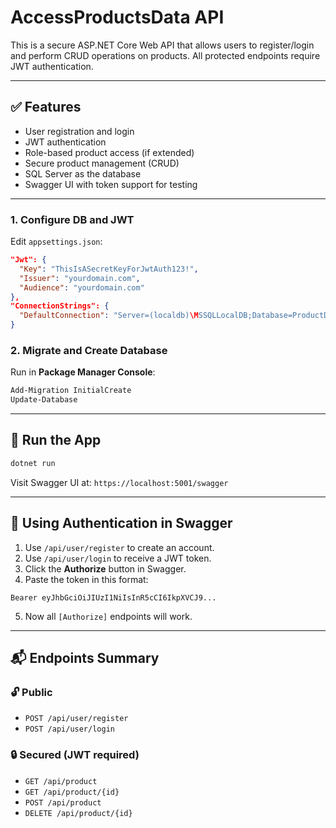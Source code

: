 # AccessProductsData API

This is a secure ASP.NET Core Web API that allows users to register/login and perform CRUD operations on products. All protected endpoints require JWT authentication.

---

## ✅ Features

- User registration and login
- JWT authentication
- Role-based product access (if extended)
- Secure product management (CRUD)
- SQL Server as the database
- Swagger UI with token support for testing

---

### 1. Configure DB and JWT

Edit `appsettings.json`:

```json
"Jwt": {
  "Key": "ThisIsASecretKeyForJwtAuth123!",
  "Issuer": "yourdomain.com",
  "Audience": "yourdomain.com"
},
"ConnectionStrings": {
  "DefaultConnection": "Server=(localdb)\MSSQLLocalDB;Database=ProductDb;Trusted_Connection=True;"
}
```

### 2. Migrate and Create Database

Run in **Package Manager Console**:

```powershell
Add-Migration InitialCreate
Update-Database
```

---

## 🚀 Run the App

```bash
dotnet run
```

Visit Swagger UI at: `https://localhost:5001/swagger`

---

## 🔐 Using Authentication in Swagger

1. Use `/api/user/register` to create an account.
2. Use `/api/user/login` to receive a JWT token.
3. Click the **Authorize** button in Swagger.
4. Paste the token in this format:

```
Bearer eyJhbGciOiJIUzI1NiIsInR5cCI6IkpXVCJ9...
```

5. Now all `[Authorize]` endpoints will work.

---

## 📬 Endpoints Summary

### 🔓 Public

- `POST /api/user/register`
- `POST /api/user/login`

### 🔒 Secured (JWT required)

- `GET /api/product`
- `GET /api/product/{id}`
- `POST /api/product`
- `DELETE /api/product/{id}`


